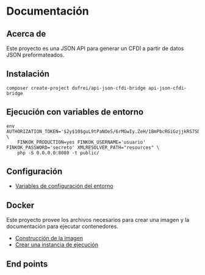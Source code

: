 # Documentación

## Acerca de

Este proyecto es una JSON API para generar un CFDI a partir de datos JSON preformateados.

## Instalación

```shell
composer create-project dufrei/api-json-cfdi-bridge api-json-cfdi-bridge
```

## Ejecución con variables de entorno

```shell
env AUTHORIZATION_TOKEN='$2y$10$guL9tPaNOeS/6rMGwIy.ZeH/1BmPbcRGiGzjjkRS7SDI0bM9mBMV' \
    FINKOK_PRODUCTION=yes FINKOK_USERNAME='usuario' FINKOK_PASSWORD='secreto' XMLRESOLVER_PATH="resources" \
    php -S 0.0.0.0:8080 -t public/
```

## Configuración

- [Variables de configuración del entorno](configuracion.md)

## Docker

Este proyecto provee los archivos necesarios para crear una imagen y la documentación para ejecutar contenedores.

- [Construcción de la imagen](docker-construir.md)
- [Crear una instancia de ejecución](docker-ejecutar.md)

## End points

